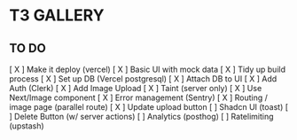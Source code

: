 # T3 GALLERY

## TO DO

[ X ] Make it deploy (vercel)
[ X ] Basic UI with mock data
[ X ] Tidy up build process
[ X ] Set up DB (Vercel postgresql)
[ X ] Attach DB to UI
[ X ] Add Auth (Clerk)
[ X ] Add Image Upload
[ X ] Taint (server only)
[ X ] Use Next/Image component
[ X ] Error management (Sentry)
[ X ] Routing / image page (parallel route)
[ X ] Update upload button
[ ] Shadcn UI (toast)
[ ] Delete Button (w/ server actions)
[ ] Analytics (posthog)
[ ] Ratelimiting (upstash)
